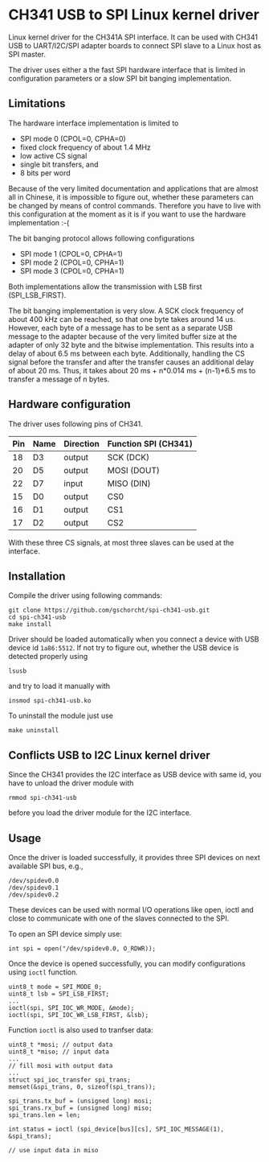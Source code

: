 # CH341 USB to SPI Linux kernel driver

Linux kernel driver for the CH341A SPI interface. It can be used with CH341 USB to UART/I2C/SPI adapter boards to connect SPI slave to a Linux host as SPI master.

The driver uses either a the fast SPI hardware interface that is limited in configuration parameters or a slow SPI bit banging implementation.

## Limitations

The hardware interface implementation is limited to

- SPI mode 0 (CPOL=0, CPHA=0)
- fixed clock frequency of about 1.4 MHz
- low active CS signal
- single bit transfers, and
- 8 bits per word

Because of the very limited documentation and applications that are almost all in Chinese, it is impossible to figure out, whether these parameters can be changed by means of control commands. Therefore you have to live with this configuration at the moment as it is if you want to use the hardware implementation :-(

The bit banging protocol allows following configurations

- SPI mode 1 (CPOL=0, CPHA=1)
- SPI mode 2 (CPOL=0, CPHA=1)
- SPI mode 3 (CPOL=0, CPHA=1)

Both implementations allow the transmission with LSB first (SPI_LSB_FIRST).

The bit banging implementation is very slow. A SCK clock frequency of about 400 kHz can be reached, so that one byte takes around 14 us. However, each byte of a message has to be sent as a separate USB message to the adapter because of the very limited buffer size at the adapter of only 32 byte and the bitwise implementation. This results into a delay of about 6.5 ms between each byte. Additionally, handling the CS signal before the transfer and after the transfer causes an additional delay of about 20 ms. Thus, it takes about 20 ms + n*0.014 ms + (n-1)*6.5 ms to transfer a message of n bytes.

## Hardware configuration

The driver uses following pins of CH341.

| Pin | Name | Direction | Function SPI (CH341) |
| --- | ---- | --------- | -------------------- |
| 18 | D3 | output | SCK (DCK) |
| 20 | D5 | output | MOSI (DOUT)|
| 22 | D7 | input | MISO (DIN) |
| 15 | D0 | output | CS0 |
| 16 | D1 | output | CS1 |
| 17 | D2 | output | CS2 |

With these three CS signals, at most three slaves can be used at the interface.

## Installation

Compile the driver using following commands:
```
git clone https://github.com/gschorcht/spi-ch341-usb.git
cd spi-ch341-usb
make install
```

Driver should be loaded automatically when you connect a device with USB device id ```1a86:5512```. If not try to figure out, whether the USB device is detected properly using

```
lsusb
```
and try to load it manually with
```
insmod spi-ch341-usb.ko
```

To uninstall the module just use
```
make uninstall
```

## Conflicts USB to I2C Linux kernel driver

Since the CH341 provides the I2C interface as USB device with same id, you have to unload the driver module with

```
rmmod spi-ch341-usb
```

before you load the driver module for the I2C interface.


## Usage

Once the driver is loaded successfully, it provides three SPI devices on next available SPI bus, e.g.,

```
/dev/spidev0.0
/dev/spidev0.1
/dev/spidev0.2
```

These devices can be used with normal I/O operations like open, ioctl and close to communicate with one of the slaves connected to the SPI.

To open an SPI device simply use:
```
int spi = open("/dev/spidev0.0, O_RDWR));
```

Once the device is opened successfully, you can modify configurations using ```ioctl``` function.

```
uint8_t mode = SPI_MODE_0;
uint8_t lsb = SPI_LSB_FIRST;
...
ioctl(spi, SPI_IOC_WR_MODE, &mode);
ioctl(spi, SPI_IOC_WR_LSB_FIRST, &lsb);
```
Function ```ioctl``` is also used to tranfser data:

```
uint8_t *mosi; // output data
uint8_t *miso; // input data
...
// fill mosi with output data
...
struct spi_ioc_transfer spi_trans;
memset(&spi_trans, 0, sizeof(spi_trans));

spi_trans.tx_buf = (unsigned long) mosi;
spi_trans.rx_buf = (unsigned long) miso;
spi_trans.len = len;

int status = ioctl (spi_device[bus][cs], SPI_IOC_MESSAGE(1), &spi_trans);

// use input data in miso
```

